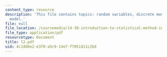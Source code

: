 ```yaml
---
content_type: resource
description: 'This file contains topics: random variables, discrete model and continuous
  model.'
file: null
file_location: /coursemedia/14-30-introduction-to-statistical-method-in-economics-spring-2006/4c1406e2e3f0a5c914e7f7051411c2bd_l2.pdf
file_type: application/pdf
resourcetype: Document
title: l2.pdf
uid: 4c1406e2-e3f0-a5c9-14e7-f7051411c2bd
---
```

